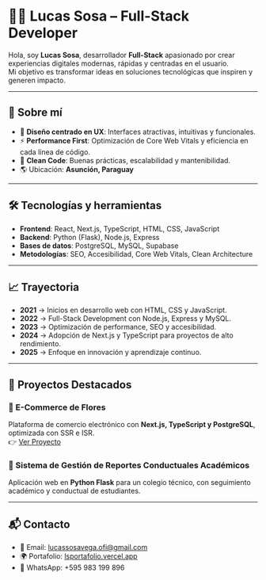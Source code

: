 # 👨‍💻 Lucas Sosa – Full-Stack Developer  

Hola, soy **Lucas Sosa**, desarrollador **Full-Stack** apasionado por crear experiencias digitales modernas, rápidas y centradas en el usuario.  
Mi objetivo es transformar ideas en soluciones tecnológicas que inspiren y generen impacto.  

---

## 🚀 Sobre mí  
- 🎨 **Diseño centrado en UX**: Interfaces atractivas, intuitivas y funcionales.  
- ⚡ **Performance First**: Optimización de Core Web Vitals y eficiencia en cada línea de código.  
- 🧩 **Clean Code**: Buenas prácticas, escalabilidad y mantenibilidad.  
- 🌎 Ubicación: **Asunción, Paraguay**  

---

## 🛠️ Tecnologías y herramientas  
- **Frontend**: React, Next.js, TypeScript, HTML, CSS, JavaScript  
- **Backend**: Python (Flask), Node.js, Express  
- **Bases de datos**: PostgreSQL, MySQL, Supabase  
- **Metodologías**: SEO, Accesibilidad, Core Web Vitals, Clean Architecture  

---

## 📈 Trayectoria  
- **2021** → Inicios en desarrollo web con HTML, CSS y JavaScript.  
- **2022** → Full-Stack Development con Node.js, Express y MySQL.  
- **2023** → Optimización de performance, SEO y accesibilidad.  
- **2024** → Adopción de Next.js y TypeScript para proyectos de alto rendimiento.  
- **2025** → Enfoque en innovación y aprendizaje continuo.  

---

## 💼 Proyectos Destacados  

### 🔹 E-Commerce de Flores  
Plataforma de comercio electrónico con **Next.js, TypeScript y PostgreSQL**, optimizada con SSR e ISR.  
👉 [Ver Proyecto](https://eternal-spring-eta.vercel.app/)  

### 🔹 Sistema de Gestión de Reportes Conductuales Académicos  
Aplicación web en **Python Flask** para un colegio técnico, con seguimiento académico y conductual de estudiantes.  

---

## 📬 Contacto  
- 📧 Email: [lucassosavega.ofi@gmail.com](mailto:lucassosavega.ofi@gmail.com)  
- 🌍 Portafolio: [lsportafolio.vercel.app](https://lsportafolio.vercel.app)  
- 📱 WhatsApp: +595 983 199 896  

